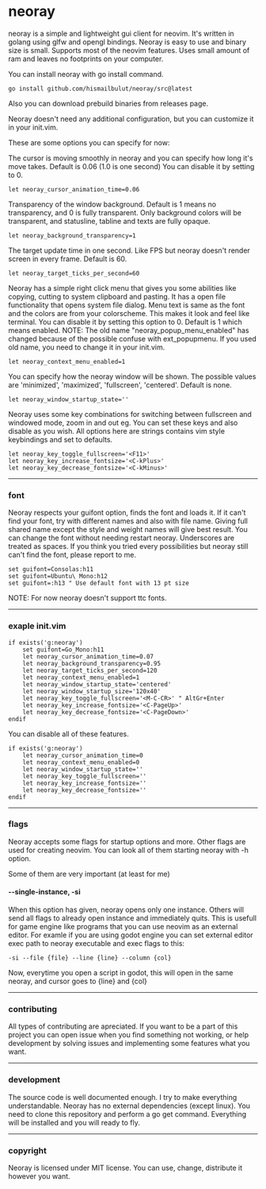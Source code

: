 # neoray

neoray is a simple and lightweight gui client for neovim.
It's written in golang using glfw and opengl bindings.
Neoray is easy to use and binary size is small. Supports
most of the neovim features. Uses small amount of ram and
leaves no footprints on your computer.

You can install neoray with go install command.
```
go install github.com/hismailbulut/neoray/src@latest
```
Also you can download prebuild binaries from releases page.

Neoray doesn't need any additional configuration, but you
can customize it in your init.vim.

These are some options you can specify for now:

The cursor is moving smoothly in neoray and you can specify
how long it's move takes. Default is 0.06 (1.0 is one second)
You can disable it by setting to 0.
```vim
let neoray_cursor_animation_time=0.06
```

Transparency of the window background. Default is 1 means
no transparency, and 0 is fully transparent. Only background
colors will be transparent, and statusline, tabline and texts
are fully opaque.
```vim
let neoray_background_transparency=1
```

The target update time in one second. Like FPS but neoray
doesn't render screen in every frame. Default is 60.
```vim
let neoray_target_ticks_per_second=60
```

Neoray has a simple right click menu that gives you some abilities
like copying, cutting to system clipboard and pasting. It has a
open file functionality that opens system file dialog. Menu text
is same as the font and the colors are from your colorscheme. This
makes it look and feel like terminal. You can disable it by setting
this option to 0. Default is 1 which means enabled.
NOTE: The old name "neoray_popup_menu_enabled" has changed because of the
possible confuse with ext_popupmenu. If you used old name, you need to change
it in your init.vim.
```vim
let neoray_context_menu_enabled=1
```

You can specify how the neoray window will be shown. The possible
values are 'minimized', 'maximized', 'fullscreen', 'centered'.
Default is none.
```vim
let neoray_window_startup_state=''
```

Neoray uses some key combinations for switching between fullscreen and
windowed mode, zoom in and out eg. You can set these keys and also
disable as you wish. All options here are strings contains vim style
keybindings and set to defaults.
```vim
let neoray_key_toggle_fullscreen='<F11>'
let neoray_key_increase_fontsize='<C-kPlus>'
let neoray_key_decrease_fontsize='<C-kMinus>'
```
___
### font
Neoray respects your guifont option, finds the font and loads it. If it can't
find your font, try with different names and also with file name. Giving full
shared name except the style and weight names will give best result. You can
change the font without needing restart neoray. Underscores are treated as
spaces. If you think you tried every possibilities but neoray still can't find
the font, please report to me.
```vim
set guifont=Consolas:h11
set guifont=Ubuntu\ Mono:h12
set guifont=:h13 " Use default font with 13 pt size
```
NOTE: For now neoray doesn't support ttc fonts.
___
### exaple init.vim
```vim
if exists('g:neoray')
    set guifont=Go_Mono:h11
    let neoray_cursor_animation_time=0.07
    let neoray_background_transparency=0.95
    let neoray_target_ticks_per_second=120
    let neoray_context_menu_enabled=1
    let neoray_window_startup_state='centered'
    let neoray_window_startup_size='120x40'
    let neoray_key_toggle_fullscreen='<M-C-CR>' " AltGr+Enter
    let neoray_key_increase_fontsize='<C-PageUp>'
    let neoray_key_decrease_fontsize='<C-PageDown>'
endif
```

You can disable all of these features.
```vim
if exists('g:neoray')
    let neoray_cursor_animation_time=0
    let neoray_context_menu_enabled=0
    let neoray_window_startup_state=''
    let neoray_key_toggle_fullscreen=''
    let neoray_key_increase_fontsize=''
    let neoray_key_decrease_fontsize=''
endif
```
___
### flags
Neoray accepts some flags for startup options and more.
Other flags are used for creating neovim. You can look all
of them starting neoray with -h option.

Some of them are very important (at least for me)

#### --single-instance, -si
When this option has given, neoray opens only one instance.
Others will send all flags to already open instance and
immediately quits. This is usefull for game engine like
programs that you can use neovim as an external editor.
For examle if you are using godot engine you can set external
editor exec path to neoray executable and exec flags to this:
```
-si --file {file} --line {line} --column {col}
```
Now, everytime you open a script in godot, this will open in the
same neoray, and cursor goes to {line} and {col}
___
### contributing
All types of contributing are apreciated. If you want to be a part of this
project you can open issue when you find something not working, or help
development by solving issues and implementing some features what you want.
___
### development
The source code is well documented enough. I try to make everything
understandable. Neoray has no external dependencies (except linux). You need to
clone this repository and perform a go get command. Everything will be
installed and you will ready to fly.
___
### copyright
Neoray is licensed under MIT license. You can use, change, distribute
it however you want.
